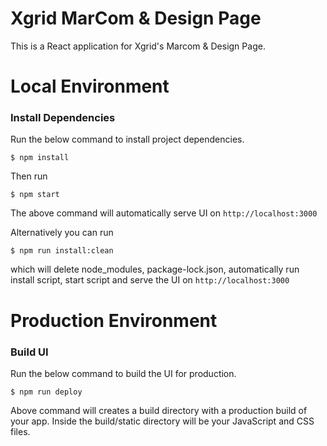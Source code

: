 # Xgrid MarCom & Design Page

This is a React application for Xgrid's Marcom & Design Page.

# Local Environment
###  Install Dependencies
Run the below command to install project dependencies.

```
$ npm install
```
Then run
```
$ npm start
```
The above command will automatically serve UI on `http://localhost:3000`<br>

Alternatively you can run
```
$ npm run install:clean
```
which will delete node_modules, package-lock.json, automatically run install script, start script and serve the UI on `http://localhost:3000`

# Production Environment
### Build UI
Run the below command to build the UI for production.
```
$ npm run deploy
```
Above command will creates a build directory with a production build of your app. Inside the build/static directory will be your JavaScript and CSS files.
